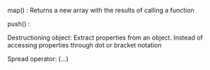 map() : Returns a new array with the results of calling a function

push() : 

Destructioning object: Extract properties from an object. Instead of accessing properties through dot or bracket notation

Spread operator: (...)

